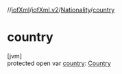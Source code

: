 //[iofXml](../../../index.md)/[iofXml.v2](../index.md)/[Nationality](index.md)/[country](country.md)

# country

[jvm]\
protected open var [country](country.md): [Country](../-country/index.md)
